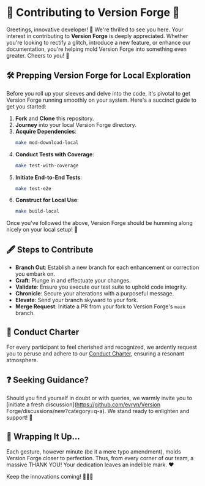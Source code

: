 # 🍳 Contributing to Version Forge 🥐

Greetings, innovative developer! 🙌 We're thrilled to see you here. Your interest in contributing to **Version Forge** is deeply appreciated. Whether you're looking to rectify a glitch, introduce a new feature, or enhance our documentation, you're helping mold Version Forge into something even greater. Cheers to you! 🎉

## 🛠️ Prepping Version Forge for Local Exploration

Before you roll up your sleeves and delve into the code, it's pivotal to get Version Forge running smoothly on your system. Here's a succinct guide to get you started:

1. **Fork** and **Clone** this repository.
2. **Journey** into your local Version Forge directory.
3. **Acquire Dependencies**: 
    ```bash
    make mod-download-local
    ```
4. **Conduct Tests with Coverage**:
    ```bash
    make test-with-coverage
    ```
5. **Initiate End-to-End Tests**:
    ```bash
    make test-e2e
    ```
6. **Construct for Local Use**:
    ```bash
    make build-local
    ```

Once you've followed the above, Version Forge should be humming along nicely on your local setup! 🥐

## 🖋 Steps to Contribute

- **Branch Out**: Establish a new branch for each enhancement or correction you embark on.
- **Craft**: Plunge in and effectuate your changes.
- **Validate**: Ensure you execute our test suite to uphold code integrity.
- **Chronicle**: Secure your alterations with a purposeful message.
- **Elevate**: Send your branch skyward to your fork.
- **Merge Request**: Initiate a PR from your fork to Version Forge's `main` branch.

## 📘 Conduct Charter

For every participant to feel cherished and recognized, we ardently request you to peruse and adhere to our [Conduct Charter](./CODE_OF_CONDUCT.md), ensuring a resonant atmosphere.

## ❓ Seeking Guidance?

Should you find yourself in doubt or with queries, we warmly invite you to [initiate a fresh discussion](https://github.com/evryn/Version Forge/discussions/new?category=q-a). We stand ready to enlighten and support! 🤝

## 🍞 Wrapping It Up...

Each gesture, however minute (be it a mere typo amendment), molds Version Forge closer to perfection. Thus, from every corner of our team, a massive THANK YOU! Your dedication leaves an indelible mark. ❤️

Keep the innovations coming! 🍳🥐🌅

